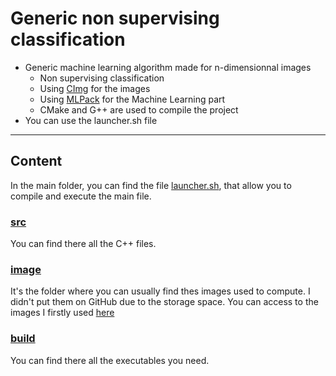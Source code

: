 # Generic non supervising classification

* Generic machine learning algorithm made for n-dimensionnal images
  * Non supervising classification
  * Using [CImg] for the images
  * Using [MLPack] for the Machine Learning part
  * CMake and G++ are used to compile the project
* You can use the launcher.sh file

***

## Content
In the main folder, you can find the file [launcher.sh], that allow you to compile and execute the main file.
### [src]
You can find there all the C++ files.
### [image]
It's the folder where you can usually find thes images used to compute. I didn't put them on GitHub due to the storage space. You can access to the images I firstly used [here][first_dataset]
### [build]
You can find there all the executables you need.

[CImg]: www.cimg.eu
[MLPack]: www.mlpack.org
[src]: Current_version/src/
[image]: Current_version/images/
[build]: Current_version/build/
[launcher.sh]: Current_version/launcher.sh
[first_dataset]: http://sipi.usc.edu/database/database.php?volume=textures
